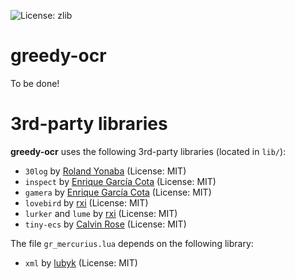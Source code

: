 ![License: zlib](https://img.shields.io/badge/License-zlib-blue.svg)

# greedy-ocr

To be done!

# 3rd-party libraries

**greedy-ocr** uses the following 3rd-party libraries (located in `lib/`):

*   `30log` by [Roland Yonaba](https://github.com/Yonaba/30log) (License: MIT)
*   `inspect` by [Enrique García Cota](https://github.com/kikito/inspect.lua) (License: MIT)
*   `gamera` by [Enrique García Cota](https://github.com/kikito/gamera) (License: MIT)
*   `lovebird` by [rxi](https://github.com/rxi/lovebird) (License: MIT)
*   `lurker` and `lume` by [rxi](https://github.com/rxi/lurker) (License: MIT)
*   `tiny-ecs` by [Calvin Rose](https://github.com/bakpakin/tiny-ecs) (License: MIT)

The file `gr_mercurius.lua` depends on the following library:

*   `xml` by [lubyk](http://doc.lubyk.org/xml.html) (License: MIT)